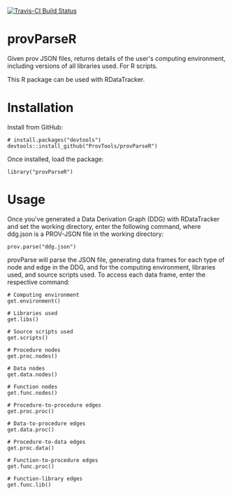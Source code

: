 [![Travis-CI Build Status](https://travis-ci.org/ProvTools/provParseR.svg?branch=master)](https://travis-ci.org/ProvTools/provParseR)

# provParseR
Given prov JSON files, returns details of the user's computing environment, including versions of all libraries used. For R scripts.

This R package can be used with RDataTracker.


# Installation
Install from GitHub:
```{r}
# install.packages("devtools")
devtools::install_github("ProvTools/provParseR")
```
Once installed, load the package:
```{r}
library("provParseR")
```


# Usage
Once you've generated a Data Derivation Graph (DDG) with RDataTracker and set the working directory, enter the following command, where ddg.json is a PROV-JSON file in the working directory:
```{r}
prov.parse("ddg.json")
```
provParse will parse the JSON file, generating data frames for each type of node and edge in the DDG, and for the computing environment, libraries used, and source scripts used. To access each data frame, enter the respective command:

```{r}
# Computing environment
get.environment()

# Libraries used
get.libs()

# Source scripts used
get.scripts()

# Procedure nodes
get.proc.nodes()

# Data nodes
get.data.nodes()

# Function nodes
get.func.nodes()

# Procedure-to-procedure edges
get.proc.proc()

# Data-to-procedure edges
get.data.proc()

# Procedure-to-data edges
get.proc.data()

# Function-to-procedure edges
get.func.proc()

# Function-library edges
get.func.lib()
```
